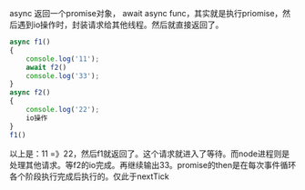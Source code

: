 async 返回一个promise对象， await  async func，其实就是执行priomise，然后遇到io操作时，封装请求给其他线程。然后就直接返回了。

```js
async f1()
{
    console.log('11');
    await f2()
    console.log('33');
}
async f2()
{
    console.log('22');
    io操作
}
f1()
```

以上是：11 =》22，然后f1就返回了。这个请求就进入了等待。而node进程则是处理其他请求。等f2的io完成。再继续输出33。promise的then是在每次事件循环各个阶段执行完成后执行的。仅此于nextTick